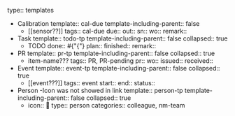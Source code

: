 type:: templates

- Calibration
  template:: cal-due
  template-including-parent:: false
	- [[sensor??]] 
	  tags:: cal-due
	  due::
	  out::
	  sn::
	  wo:: 
	  remark::
- Task
  template:: todo-tp
  template-including-parent:: false
  collapsed:: true
	- TODO 
	  done:: #{"{"}
	  plan:: 
	  finished::
	  remark::
- PR
  template:: pr-tp
  template-including-parent:: false
  collapsed:: true
	- item-name???
	  tags:: PR, PR-pending
	  pr:: 
	  wo:: 
	  issued:: 
	  received::
- Event
  template:: event-tp
  template-including-parent:: false
  collapsed:: true
	- [[event???]]
	  tags:: event
	  start:: 
	  end:: 
	  status::
- Person -Icon was not showed in link
  template:: person-tp
  template-including-parent:: false
  collapsed:: true
	- icon:: 👤
	  type:: person
	  categories:: colleague, nm-team
